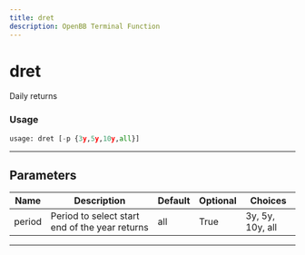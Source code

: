 ```yaml
---
title: dret
description: OpenBB Terminal Function
---
```


# dret

Daily returns
### Usage 
```python
usage: dret [-p {3y,5y,10y,all}]
```
---
## Parameters
| Name | Description | Default | Optional | Choices |
| ---- | ----------- | ------- | -------- | ------- |
| period | Period to select start end of the year returns | all | True | 3y, 5y, 10y, all |
---
